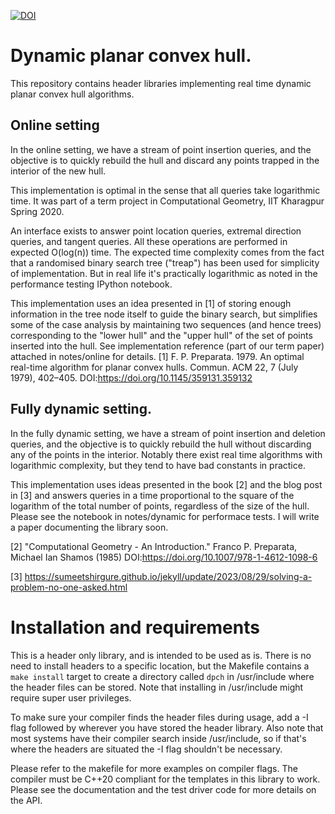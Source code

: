 [![DOI](https://zenodo.org/badge/247426882.svg)](https://zenodo.org/badge/latestdoi/247426882)

# Dynamic planar convex hull.
This repository contains header libraries implementing real time dynamic planar convex hull algorithms.

## Online setting
In the online setting, we have a stream of point insertion queries, and the objective is to quickly rebuild
the hull and discard any points trapped in the interior of the new hull.

This implementation is optimal in the sense that all queries take logarithmic time.
It was part of a term project in Computational Geometry, IIT Kharagpur Spring 2020.

An interface exists to answer point location queries, extremal direction queries, and tangent queries.
All these operations are performed in expected O(log(n)) time.
The expected time complexity comes from the fact that a randomised binary search tree ("treap") has been used for simplicity of implementation.
But in real life it's practically logarithmic as noted in the performance testing IPython notebook.

This implementation uses an idea presented in [1] of storing enough information in the tree node itself to guide the binary search,
but simplifies some of the case analysis by maintaining two sequences (and hence trees) corresponding to the "lower hull" and the
"upper hull" of the set of points inserted into the hull. See implementation reference (part of our term paper) attached in notes/online for details.
[1] F. P. Preparata. 1979. An optimal real-time algorithm for planar convex hulls. Commun. ACM 22, 7 (July 1979), 402–405. DOI:https://doi.org/10.1145/359131.359132

## Fully dynamic setting.
In the fully dynamic setting, we have a stream of point insertion and deletion queries, and the objective is to quickly rebuild
the hull without discarding any of the points in the interior.
Notably there exist real time algorithms with logarithmic complexity, but they tend to have bad constants in practice.

This implementation uses ideas presented in the book [2] and the blog post in [3] and answers queries in a time
proportional to the square of the logarithm of the total number of points, regardless of the size of the hull.
Please see the notebook in notes/dynamic for performace tests.
I will write a paper documenting the library soon.

[2] "Computational Geometry - An Introduction." Franco P. Preparata, Michael Ian Shamos (1985) DOI:https://doi.org/10.1007/978-1-4612-1098-6

[3] https://sumeetshirgure.github.io/jekyll/update/2023/08/29/solving-a-problem-no-one-asked.html

# Installation and requirements
This is a header only library, and is intended to be used as is.
There is no need to install headers to a specific location, but the Makefile contains a `make install` target to create a directory
called `dpch` in /usr/include where the header files can be stored.
Note that installing in /usr/include might require super user privileges.

To make sure your compiler finds the header files during usage, add a -I flag followed by wherever you have stored the header library.
Also note that most systems have their compiler search inside /usr/include, so if that's where the headers are situated the -I flag shouldn't be necessary.

Please refer to the makefile for more examples on compiler flags. The compiler must be C++20 compliant for the templates in this library to work.
Please see the documentation and the test driver code for more details on the API.

